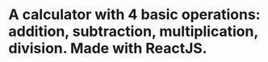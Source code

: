 # A calculator with 4 basic operations: addition, subtraction, multiplication, division. Made with ReactJS.
